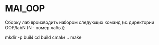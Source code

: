 # MAI_OOP

Сборку лаб производить набором следующих команд (из директории OOP/labN (N - номер лабы)):

mkdir -p build
cd build
cmake ..
make
